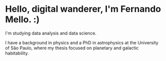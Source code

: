 # Hello, digital wanderer, I'm Fernando Mello. :)

I'm studying data analysis and data science.

I have a background in physics and a PhD in astrophysics at the University of São Paulo, where my thesis focused on planetary and galactic habitability.
